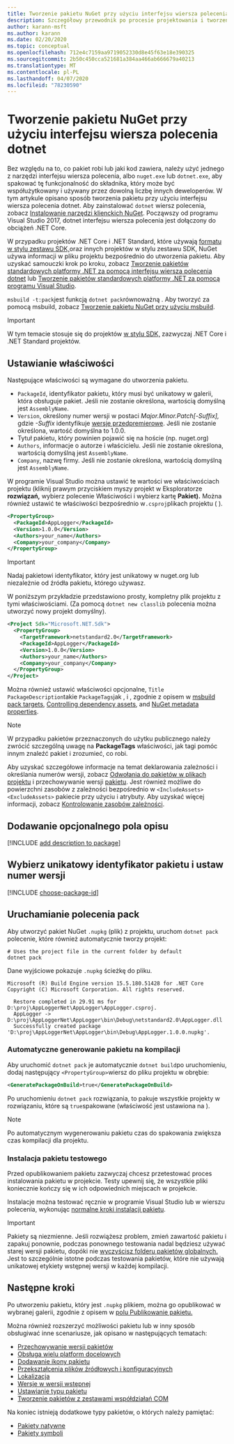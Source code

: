 ```yaml
---
title: Tworzenie pakietu NuGet przy użyciu interfejsu wiersza polecenia dotnet
description: Szczegółowy przewodnik po procesie projektowania i tworzenia pakietu NuGet, w tym kluczowych punktów decyzyjnych, takich jak pliki i przechowywanie wersji.
author: karann-msft
ms.author: karann
ms.date: 02/20/2020
ms.topic: conceptual
ms.openlocfilehash: 712e4c7159aa9719052330d8e45f63e18e390325
ms.sourcegitcommit: 2b50c450cca521681a384aa466ab666679a40213
ms.translationtype: MT
ms.contentlocale: pl-PL
ms.lasthandoff: 04/07/2020
ms.locfileid: "78230590"
---
```

# <a name="create-a-nuget-package-using-the-dotnet-cli"></a>Tworzenie pakietu NuGet przy użyciu interfejsu wiersza polecenia dotnet

Bez względu na to, co pakiet robi lub jaki kod zawiera, należy użyć jednego z narzędzi interfejsu wiersza polecenia, albo `nuget.exe` lub `dotnet.exe`, aby spakować tę funkcjonalność do składnika, który może być współużytkowany i używany przez dowolną liczbę innych deweloperów. W tym artykule opisano sposób tworzenia pakietu przy użyciu interfejsu wiersza polecenia dotnet. Aby zainstalować `dotnet` wiersz polecenia, zobacz [Instalowanie narzędzi klienckich NuGet](../install-nuget-client-tools.md). Począwszy od programu Visual Studio 2017, dotnet interfejsu wiersza polecenia jest dołączony do obciążeń .NET Core.

W przypadku projektów .NET Core i .NET Standard, które używają [formatu w stylu zestawu SDK,](../resources/check-project-format.md)oraz innych projektów w stylu zestawu SDK, NuGet używa informacji w pliku projektu bezpośrednio do utworzenia pakietu. Aby uzyskać samouczki krok po kroku, zobacz [Tworzenie pakietów standardowych platformy .NET za pomocą interfejsu wiersza polecenia dotnet](../quickstart/create-and-publish-a-package-using-the-dotnet-cli.md) lub [Tworzenie pakietów standardowych platformy .NET za pomocą programu Visual Studio](../quickstart/create-and-publish-a-package-using-visual-studio.md).

`msbuild -t:pack`jest funkcją `dotnet pack`równoważną . Aby tworzyć za pomocą msbuild, zobacz [Tworzenie pakietu NuGet przy użyciu msbuild](creating-a-package-msbuild.md).

> [!IMPORTANT]
> W tym temacie stosuje się do projektów [w stylu SDK,](../resources/check-project-format.md) zazwyczaj .NET Core i .NET Standard projektów.

## <a name="set-properties"></a>Ustawianie właściwości

Następujące właściwości są wymagane do utworzenia pakietu.

- `PackageId`, identyfikator pakietu, który musi być unikatowy w galerii, która obsługuje pakiet. Jeśli nie zostanie określona, wartością domyślną jest `AssemblyName`.
- `Version`, określony numer wersji w postaci *Major.Minor.Patch[-Suffix],* gdzie *-Suffix* identyfikuje [wersje przedpremierowe](prerelease-packages.md). Jeśli nie zostanie określona, wartość domyślna to 1.0.0.
- Tytuł pakietu, który powinien pojawić się na hoście (np. nuget.org)
- `Authors`, informacje o autorze i właścicielu. Jeśli nie zostanie określona, wartością domyślną jest `AssemblyName`.
- `Company`, nazwę firmy. Jeśli nie zostanie określona, wartością domyślną jest `AssemblyName`.

W programie Visual Studio można ustawić te wartości we właściwościach projektu (kliknij prawym przyciskiem myszy projekt w Eksploratorze **rozwiązań,** wybierz polecenie Właściwości i wybierz kartę **Pakiet).** Można również ustawić te właściwości bezpośrednio w`.csproj`plikach projektu ( ).

```xml
<PropertyGroup>
  <PackageId>AppLogger</PackageId>
  <Version>1.0.0</Version>
  <Authors>your_name</Authors>
  <Company>your_company</Company>
</PropertyGroup>
```

> [!Important]
> Nadaj pakietowi identyfikator, który jest unikatowy w nuget.org lub niezależnie od źródła pakietu, którego używasz.

W poniższym przykładzie przedstawiono prosty, kompletny plik projektu z tymi właściwościami. (Za pomocą `dotnet new classlib` polecenia można utworzyć nowy projekt domyślny).

```xml
<Project Sdk="Microsoft.NET.Sdk">
  <PropertyGroup>
    <TargetFramework>netstandard2.0</TargetFramework>
    <PackageId>AppLogger</PackageId>
    <Version>1.0.0</Version>
    <Authors>your_name</Authors>
    <Company>your_company</Company>
  </PropertyGroup>
</Project>
```

Można również ustawić właściwości opcjonalne, `Title` `PackageDescription`takie `PackageTags`jak , i , zgodnie z opisem w [msbuild pack targets](../reference/msbuild-targets.md#pack-target), [Controlling dependency assets](../consume-packages/package-references-in-project-files.md#controlling-dependency-assets), and [NuGet metadata properties](/dotnet/core/tools/csproj#nuget-metadata-properties).

> [!NOTE]
> W przypadku pakietów przeznaczonych do użytku publicznego należy zwrócić szczególną uwagę na **PackageTags** właściwości, jak tagi pomóc innym znaleźć pakiet i zrozumieć, co robi.

Aby uzyskać szczegółowe informacje na temat deklarowania zależności i określania numerów wersji, zobacz [Odwołania do pakietów w plikach projektu](../consume-packages/package-references-in-project-files.md) i przechowywanie wersji [pakietu](../concepts/package-versioning.md). Jest również możliwe do powierzchni zasobów z zależności bezpośrednio w `<IncludeAssets>` `<ExcludeAssets>` pakiecie przy użyciu i atrybuty. Aby uzyskać więcej informacji, zobacz [Kontrolowanie zasobów zależności](../consume-packages/package-references-in-project-files.md#controlling-dependency-assets).

## <a name="add-an-optional-description-field"></a>Dodawanie opcjonalnego pola opisu

[!INCLUDE [add description to package](includes/add-description.md)]

## <a name="choose-a-unique-package-identifier-and-set-the-version-number"></a>Wybierz unikatowy identyfikator pakietu i ustaw numer wersji

[!INCLUDE [choose-package-id](includes/choose-package-id.md)]

## <a name="run-the-pack-command"></a>Uruchamianie polecenia pack

Aby utworzyć pakiet NuGet `.nupkg` (plik) z projektu, uruchom `dotnet pack` polecenie, które również automatycznie tworzy projekt:

```dotnetcli
# Uses the project file in the current folder by default
dotnet pack
```

Dane wyjściowe pokazuje `.nupkg` ścieżkę do pliku.

```output
Microsoft (R) Build Engine version 15.5.180.51428 for .NET Core
Copyright (C) Microsoft Corporation. All rights reserved.

  Restore completed in 29.91 ms for D:\proj\AppLoggerNet\AppLogger\AppLogger.csproj.
  AppLogger -> D:\proj\AppLoggerNet\AppLogger\bin\Debug\netstandard2.0\AppLogger.dll
  Successfully created package 'D:\proj\AppLoggerNet\AppLogger\bin\Debug\AppLogger.1.0.0.nupkg'.
```

### <a name="automatically-generate-package-on-build"></a>Automatyczne generowanie pakietu na kompilacji

Aby uruchomić `dotnet pack` je automatycznie `dotnet build`po uruchomieniu, dodaj następujący `<PropertyGroup>`wiersz do pliku projektu w obrębie:

```xml
<GeneratePackageOnBuild>true</GeneratePackageOnBuild>
```

Po uruchomieniu `dotnet pack` rozwiązania, to pakuje wszystkie projekty w rozwiązaniu,[<IsPackable>](/dotnet/core/tools/csproj#nuget-metadata-properties) które są `true`spakowane (właściwość jest ustawiona na ).

> [!NOTE]
> Po automatycznym wygenerowaniu pakietu czas do spakowania zwiększa czas kompilacji dla projektu.

### <a name="test-package-installation"></a>Instalacja pakietu testowego

Przed opublikowaniem pakietu zazwyczaj chcesz przetestować proces instalowania pakietu w projekcie. Testy upewnij się, że wszystkie pliki koniecznie kończy się w ich odpowiednich miejscach w projekcie.

Instalacje można testować ręcznie w programie Visual Studio lub w wierszu polecenia, wykonując [normalne kroki instalacji pakietu](../consume-packages/overview-and-workflow.md#ways-to-install-a-nuget-package).

> [!IMPORTANT]
> Pakiety są niezmienne. Jeśli rozwiążesz problem, zmień zawartość pakietu i zapakuj ponownie, podczas ponownego testowania nadal będziesz używać starej wersji pakietu, dopóki nie [wyczyścisz folderu pakietów globalnych.](../consume-packages/managing-the-global-packages-and-cache-folders.md#clearing-local-folders) Jest to szczególnie istotne podczas testowania pakietów, które nie używają unikatowej etykiety wstępnej wersji w każdej kompilacji.

## <a name="next-steps"></a>Następne kroki

Po utworzeniu pakietu, który jest `.nupkg` plikiem, można go opublikować w wybranej galerii, zgodnie z opisem w [polu Publikowanie pakietu.](../nuget-org/publish-a-package.md)

Można również rozszerzyć możliwości pakietu lub w inny sposób obsługiwać inne scenariusze, jak opisano w następujących tematach:

- [Przechowywanie wersji pakietów](../concepts/package-versioning.md)
- [Obsługa wielu platform docelowych](../create-packages/multiple-target-frameworks-project-file.md)
- [Dodawanie ikony pakietu](../reference/nuspec.md#icon)
- [Przekształcenia plików źródłowych i konfiguracyjnych](../create-packages/source-and-config-file-transformations.md)
- [Lokalizacja](../create-packages/creating-localized-packages.md)
- [Wersje w wersji wstępnej](../create-packages/prerelease-packages.md)
- [Ustawianie typu pakietu](../create-packages/set-package-type.md)
- [Tworzenie pakietów z zestawami współdziałań COM](../create-packages/author-packages-with-COM-interop-assemblies.md)

Na koniec istnieją dodatkowe typy pakietów, o których należy pamiętać:

- [Pakiety natywne](../guides/native-packages.md)
- [Pakiety symboli](../create-packages/symbol-packages-snupkg.md)
